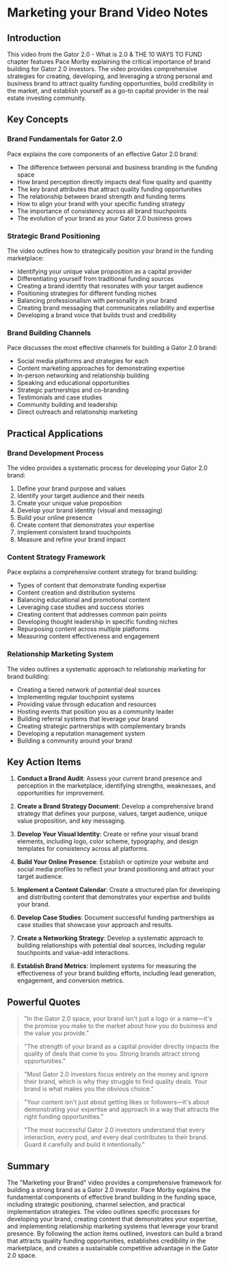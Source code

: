 # Marketing your Brand Video Notes

## Introduction

This video from the Gator 2.0 - What is 2.0 & THE 10 WAYS TO FUND chapter features Pace Morby explaining the critical importance of brand building for Gator 2.0 investors. The video provides comprehensive strategies for creating, developing, and leveraging a strong personal and business brand to attract quality funding opportunities, build credibility in the market, and establish yourself as a go-to capital provider in the real estate investing community.

## Key Concepts

### Brand Fundamentals for Gator 2.0

Pace explains the core components of an effective Gator 2.0 brand:
- The difference between personal and business branding in the funding space
- How brand perception directly impacts deal flow quality and quantity
- The key brand attributes that attract quality funding opportunities
- The relationship between brand strength and funding terms
- How to align your brand with your specific funding strategy
- The importance of consistency across all brand touchpoints
- The evolution of your brand as your Gator 2.0 business grows

### Strategic Brand Positioning

The video outlines how to strategically position your brand in the funding marketplace:
- Identifying your unique value proposition as a capital provider
- Differentiating yourself from traditional funding sources
- Creating a brand identity that resonates with your target audience
- Positioning strategies for different funding niches
- Balancing professionalism with personality in your brand
- Creating brand messaging that communicates reliability and expertise
- Developing a brand voice that builds trust and credibility

### Brand Building Channels

Pace discusses the most effective channels for building a Gator 2.0 brand:
- Social media platforms and strategies for each
- Content marketing approaches for demonstrating expertise
- In-person networking and relationship building
- Speaking and educational opportunities
- Strategic partnerships and co-branding
- Testimonials and case studies
- Community building and leadership
- Direct outreach and relationship marketing

## Practical Applications

### Brand Development Process

The video provides a systematic process for developing your Gator 2.0 brand:
1. Define your brand purpose and values
2. Identify your target audience and their needs
3. Create your unique value proposition
4. Develop your brand identity (visual and messaging)
5. Build your online presence
6. Create content that demonstrates your expertise
7. Implement consistent brand touchpoints
8. Measure and refine your brand impact

### Content Strategy Framework

Pace explains a comprehensive content strategy for brand building:
- Types of content that demonstrate funding expertise
- Content creation and distribution systems
- Balancing educational and promotional content
- Leveraging case studies and success stories
- Creating content that addresses common pain points
- Developing thought leadership in specific funding niches
- Repurposing content across multiple platforms
- Measuring content effectiveness and engagement

### Relationship Marketing System

The video outlines a systematic approach to relationship marketing for brand building:
- Creating a tiered network of potential deal sources
- Implementing regular touchpoint systems
- Providing value through education and resources
- Hosting events that position you as a community leader
- Building referral systems that leverage your brand
- Creating strategic partnerships with complementary brands
- Developing a reputation management system
- Building a community around your brand

## Key Action Items

1. **Conduct a Brand Audit**: Assess your current brand presence and perception in the marketplace, identifying strengths, weaknesses, and opportunities for improvement.

2. **Create a Brand Strategy Document**: Develop a comprehensive brand strategy that defines your purpose, values, target audience, unique value proposition, and key messaging.

3. **Develop Your Visual Identity**: Create or refine your visual brand elements, including logo, color scheme, typography, and design templates for consistency across all platforms.

4. **Build Your Online Presence**: Establish or optimize your website and social media profiles to reflect your brand positioning and attract your target audience.

5. **Implement a Content Calendar**: Create a structured plan for developing and distributing content that demonstrates your expertise and builds your brand.

6. **Develop Case Studies**: Document successful funding partnerships as case studies that showcase your approach and results.

7. **Create a Networking Strategy**: Develop a systematic approach to building relationships with potential deal sources, including regular touchpoints and value-add interactions.

8. **Establish Brand Metrics**: Implement systems for measuring the effectiveness of your brand building efforts, including lead generation, engagement, and conversion metrics.

## Powerful Quotes

> "In the Gator 2.0 space, your brand isn't just a logo or a name—it's the promise you make to the market about how you do business and the value you provide."

> "The strength of your brand as a capital provider directly impacts the quality of deals that come to you. Strong brands attract strong opportunities."

> "Most Gator 2.0 investors focus entirely on the money and ignore their brand, which is why they struggle to find quality deals. Your brand is what makes you the obvious choice."

> "Your content isn't just about getting likes or followers—it's about demonstrating your expertise and approach in a way that attracts the right funding opportunities."

> "The most successful Gator 2.0 investors understand that every interaction, every post, and every deal contributes to their brand. Guard it carefully and build it intentionally."

## Summary

The "Marketing your Brand" video provides a comprehensive framework for building a strong brand as a Gator 2.0 investor. Pace Morby explains the fundamental components of effective brand building in the funding space, including strategic positioning, channel selection, and practical implementation strategies. The video outlines specific processes for developing your brand, creating content that demonstrates your expertise, and implementing relationship marketing systems that leverage your brand presence. By following the action items outlined, investors can build a brand that attracts quality funding opportunities, establishes credibility in the marketplace, and creates a sustainable competitive advantage in the Gator 2.0 space.
